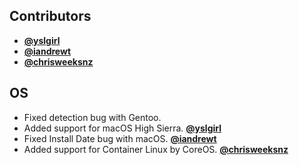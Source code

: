 ## Contributors

- [**@yslgirl**](https://github.com/yslgirl)
- [**@iandrewt**](https://github.com/iandrewt)
- [**@chrisweeksnz**](https://github.com/chrisweeksnz)


## OS

- Fixed detection bug with Gentoo.
- Added support for macOS High Sierra. [**@yslgirl**](https://github.com/yslgirl)
- Fixed Install Date bug with macOS. [**@iandrewt**](https://github.com/iandrewt)
- Added support for Container Linux by CoreOS. [**@chrisweeksnz**](https://github.com/chrisweeksnz)
